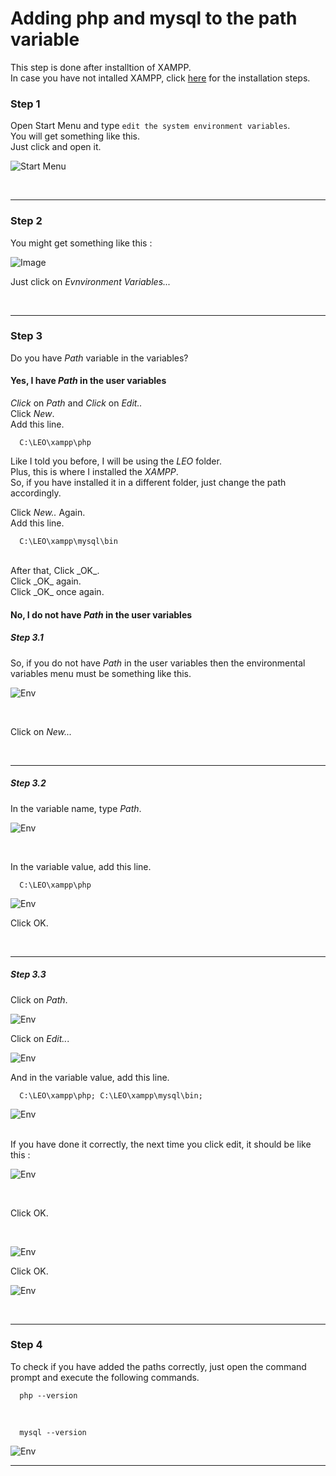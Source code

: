   # Adding php and mysql to the path variable

This step is done after installtion of XAMPP.<br>
In case you have not intalled XAMPP, click [here](https://github.com/KamalDGRT/SetupStuff/tree/master/XAMPP) for the installation steps.<br>

### Step 1

Open Start Menu and type `edit the system environment variables`.<br>
You will get something like this. <br>
Just click and open it.

![Start Menu](img/01.png)

<br>

<hr>

### Step 2

You might get something like this : <br>

![Image](img/02.png)

Just click on _Evnvironment Variables..._

<br>

<hr>

### Step 3

Do you have _Path_ variable in the variables? <br>

#### Yes, I have _Path_ in the user variables
_Click_ on _Path_ and _Click_ on _Edit.._ <br>
Click _New_. <br>
Add this line.<br>

      C:\LEO\xampp\php

Like I told you before, I will be using the _LEO_ folder.<br>
Plus, this is where I installed the _XAMPP_.<br>
So, if you have installed it in a different folder, just change the path accordingly.<br>

Click _New.._ Again.<br>
Add this line.<br>

      C:\LEO\xampp\mysql\bin

<br>
After that, Click _OK_.<br>
Click _OK_ again.<br>
Click _OK_ once again.<br>

#### No, I do not have _Path_ in the user variables

##### Step 3.1

So, if you do not have _Path_ in the user variables then the environmental variables menu must be something like this. <br>

![Env](img/03.png)

<br>

Click on _New..._

<br>

<hr>

##### Step 3.2

In the variable name, type _Path_. <br>

![Env](img/04.png)

<br>

In the variable value, add this line. <br>

      C:\LEO\xampp\php
      
![Env](img/05.png)

Click OK.

<br>

<hr>

##### Step 3.3

Click on _Path_. <br>

![Env](img/06.png)<br>

Click on _Edit.._.<br>

![Env](img/07.png) <br>

And in the variable value, add this line.<br>

      C:\LEO\xampp\php; C:\LEO\xampp\mysql\bin;

![Env](img/08.png)

<br>
If you have done it correctly, the next time you click edit, it should be like this : <br>

![Env](img/09.png)

<br>

Click OK.

<br>

![Env](img/10.png)

Click OK.

![Env](img/11.png)

<br>

<hr>

### Step 4

To check if you have added the paths correctly, just open the command prompt and execute the following commands.<br>

      php --version
      
<br>

      mysql --version

![Env](img/12.png)

<hr>
